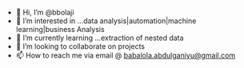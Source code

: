 - 👋 Hi, I’m @bbolaji
- 👀 I’m interested in ...data analysis|automation|machine learning|business Analysis
- 🌱 I’m currently learning ...extraction of nested data
- 💞️ I’m looking to collaborate on projects
- 📫 How to reach me via email @ babalola.abdulganiyu@gmail.com 

<!---
bbolaji/bbolaji is a ✨ special ✨ repository because its `README.md` (this file) appears on your GitHub profile.
You can click the Preview link to take a look at your changes.
--->
